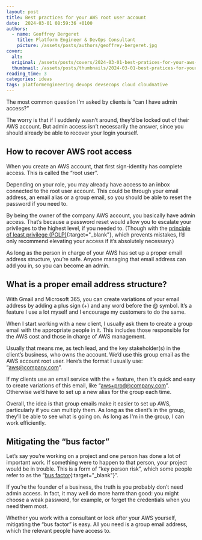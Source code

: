 ```yaml
---
layout: post
title: Best practices for your AWS root user account
date:  2024-03-01 08:59:36 +0100
authors:
  - name: Geoffrey Bergeret
    title: Platform Engineer & DevOps Consultant
    picture: /assets/posts/authors/geoffrey-bergeret.jpg
cover:
  alt:
  original: /assets/posts/covers/2024-03-01-best-pratices-for-your-aws-root-user-account.svg
  thumbnail: /assets/posts/thumbnails/2024-03-01-best-pratices-for-your-aws-root-user-account.svg
reading_time: 3
categories: ideas
tags: platformengineering devops devsecops cloud cloudnative
---
```


The most common question I’m asked by clients is “can I have admin access?”

The worry is that if I suddenly wasn’t around, they’d be locked out of their AWS
account. But admin access isn’t necessarily the answer, since you should already
be able to recover your login yourself.

## How to recover AWS root access

When you create an AWS account, that first sign-identity has complete access.
This is called the “root user”.

Depending on your role, you may already have access to an inbox connected to the
root user account. This could be through your email address, an email alias or a
group email, so you should be able to reset the password if you need to.

By being the owner of the company AWS account, you basically have admin access.
That’s because a password reset would allow you to escalate your privileges to
the highest level, if you needed to. (Though with the
[principle of least privilege (POLP)](https://www.blueicon-it.com/post/the-principle-of-least-privilege-a-key-to-enhancing-security){:target="_blank"},
which prevents mistakes, I’d only recommend elevating your access if it’s
absolutely necessary.)

As long as the person in charge of your AWS has set up a proper email address
structure, you’re safe. Anyone managing that email address can add you in, so you
can become an admin.

## What is a proper email address structure?

With Gmail and Microsoft 365, you can create variations of your email address by
adding a plus sign (+) and any word before the @ symbol. It’s a feature I use a
lot myself and I encourage my customers to do the same.

When I start working with a new client, I usually ask them to create a group
email with the appropriate people in it. This includes those responsible for the
AWS cost and those in charge of AWS management.

Usually that means me, as tech lead, and the key stakeholder(s) in the client’s
business, who owns the account. We’d use this group email as the AWS account root
user. Here’s the format I usually use: “aws@company.com”.

If my clients use an email service with the + feature, then it’s quick and easy
to create variations of this email, like “aws+prod@company.com”. Otherwise we’d
have to set up a new alias for the group each time.

Overall, the idea is that group emails make it easier to set up AWS, particularly
if you can multiply them. As long as the client’s in the group, they’ll be able
to see what is going on. As long as I'm in the group, I can work efficiently.

## Mitigating the “bus factor”

Let’s say you’re working on a project and one person has done a lot of important
work. If something were to happen to that person, your project would be in
trouble. This is a form of “key person risk”, which some people refer to as the
“[bus factor](https://en.wikipedia.org/wiki/Bus_factor){:target="_blank"}”.

If you’re the founder of a business, the truth is you probably don’t need admin
access. In fact, it may well do more harm than good: you might choose a weak
password, for example, or forget the credentials when you need them most.

Whether you work with a consultant or look after your AWS yourself, mitigating
the “bus factor” is easy. All you need is a group email address, which the
relevant people have access to.
